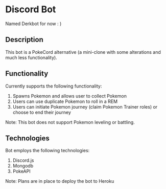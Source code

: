 # Discord Bot
Named Derkbot for now : )

## Description
This bot is a PokeCord alternative (a mini-clone with some alterations and much less functionality).

## Functionality
Currently supports the following functionality:
1) Spawns Pokemon and allows user to collect Pokemon
2) Users can use duplicate Pokemon to roll in a REM
3) Users can initiate Pokemon journey (claim Pokemon Trainer roles) or choose to end their journey

Note: This bot does not support Pokemon leveling or battling.

## Technologies
Bot employs the following technologies:
1) Discord.js
2) Mongodb
3) PokeAPI

Note: Plans are in place to deploy the bot to Heroku
